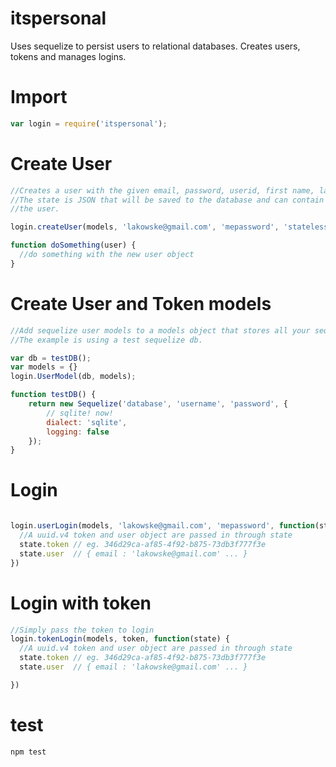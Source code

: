 # itspersonal
Uses sequelize to persist users to relational databases.  Creates users, tokens and manages logins.

# Import
``` js
var login = require('itspersonal');
```

# Create User
``` js
//Creates a user with the given email, password, userid, first name, last name and state
//The state is JSON that will be saved to the database and can contain metadata related to
//the user.

login.createUser(models, 'lakowske@gmail.com', 'mepassword', 'stateless', 'Seth', 'Lakowske', {}).then(doSomething)

function doSomething(user) {
  //do something with the new user object
}
```

# Create User and Token models
```js
//Add sequelize user models to a models object that stores all your sequelize models.
//The example is using a test sequelize db.

var db = testDB();
var models = {}
login.UserModel(db, models);

function testDB() {
    return new Sequelize('database', 'username', 'password', {
        // sqlite! now!
        dialect: 'sqlite',
        logging: false
    });
}

```

# Login
```js

login.userLogin(models, 'lakowske@gmail.com', 'mepassword', function(state) {
  //A uuid.v4 token and user object are passed in through state
  state.token // eg. 346d29ca-af85-4f92-b875-73db3f777f3e
  state.user  // { email : 'lakowske@gmail.com' ... }
})
```

# Login with token
```js
//Simply pass the token to login
login.tokenLogin(models, token, function(state) {
  //A uuid.v4 token and user object are passed in through state
  state.token // eg. 346d29ca-af85-4f92-b875-73db3f777f3e
  state.user  // { email : 'lakowske@gmail.com' ... }

})

```

# test

``` shell
npm test
```
